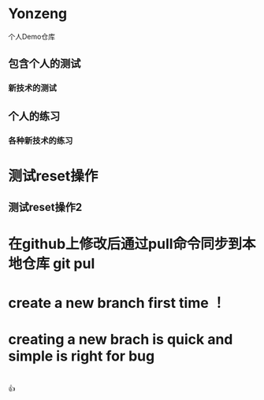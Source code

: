 # Yonzeng
个人Demo仓库
## 包含个人的测试
### 新技术的测试
## 个人的练习
### 各种新技术的练习

# 测试reset操作
## 测试reset操作2

# 在github上修改后通过pull命令同步到本地仓库 git pul


# create a new branch first time ！

# creating a new brach is quick and simple is right for bug 
# 
:+1:
